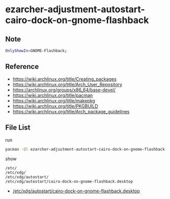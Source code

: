 
# ezarcher-adjustment-autostart-cairo-dock-on-gnome-flashback


## Note

``` sh
OnlyShowIn=GNOME-Flashback;
```


## Reference

* https://wiki.archlinux.org/title/Creating_packages
* https://wiki.archlinux.org/title/Arch_User_Repository
* https://archlinux.org/groups/x86_64/base-devel/
* https://wiki.archlinux.org/title/pacman
* https://wiki.archlinux.org/title/makepkg
* https://wiki.archlinux.org/title/PKGBUILD
* https://wiki.archlinux.org/title/Arch_package_guidelines


## File List

run

``` sh
pacman -Ql ezarcher-adjustment-autostart-cairo-dock-on-gnome-flashback -q
```

show

```
/etc/
/etc/xdg/
/etc/xdg/autostart/
/etc/xdg/autostart/cairo-dock-on-gnome-flashback.desktop
```

* [/etc/xdg/autostart/cairo-dock-on-gnome-flashback.desktop](asset/overlay/etc/xdg/autostart/cairo-dock-on-gnome-flashback.desktop)

